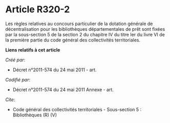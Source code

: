 # Article R320-2

Les règles relatives au concours particulier de la dotation générale de décentralisation pour les bibliothèques
départementales de prêt sont fixées par la sous-section 5 de la section 2 du chapitre IV du titre Ier du livre VI de la
première partie du code général des collectivités territoriales.

**Liens relatifs à cet article**

_Créé par_:

  - Décret n°2011-574 du 24 mai 2011  - art.

_Codifié par_:

  - Décret n°2011-574 du 24 mai 2011 Annexe - art.

_Cite_:

  - Code général des collectivités territoriales -  Sous-section 5 : Bibliothèques (R) (V)
